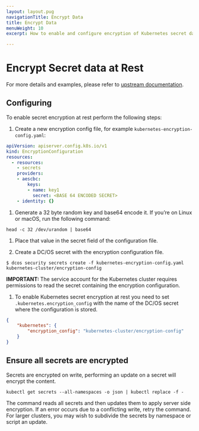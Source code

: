 ```yaml
---
layout: layout.pug
navigationTitle: Encrypt Data
title: Encrypt Data
menuWeight: 10
excerpt: How to enable and configure encryption of Kubernetes secret data at rest.

---
```


<!-- This source repo for this topic is https://github.com/mesosphere/dcos-kubernetes-cluster -->

# Encrypt Secret data at Rest

For more details and examples, please refer to [upstream documentation](https://kubernetes.io/docs/tasks/administer-cluster/encrypt-data/).

## Configuring

To enable secret encryption at rest perform the following steps:

1. Create a new encryption config file, for example `kubernetes-encryption-config.yaml`:

```yaml
apiVersion: apiserver.config.k8s.io/v1
kind: EncryptionConfiguration
resources:
  - resources:
    - secrets
    providers:
    - aescbc:
        keys:
        - name: key1
          secret: <BASE 64 ENCODED SECRET>
    - identity: {}
```

1. Generate a 32 byte random key and base64 encode it. If you’re on Linux or macOS, run the following command:

```
head -c 32 /dev/urandom | base64
```

1. Place that value in the secret field of the configuration file.

1. Create a DC/OS secret with the encryption configuration file.

```shell
$ dcos security secrets create -f kubernetes-encryption-config.yaml kubernetes-cluster/encryption-config
```

<p class="message--important"><strong>IMPORTANT: </strong>The service account for the Kubernetes cluster requires permissions to read the secret containing the encryption configuration.</p>

1. To enable Kubernetes secret encryption at rest you need to set `.kubernetes.encryption_config` with the name of the DC/OS secret where the configuration is stored.

```json
{
    "kubernetes": {
        "encryption_config": "kubernetes-cluster/encryption-config"
    }
}
```

## Ensure all secrets are encrypted

Secrets are encrypted on write, performing an update on a secret will encrypt the content.

```
kubectl get secrets --all-namespaces -o json | kubectl replace -f -
```

The command reads all secrets and then updates them to apply server side encryption. If an error occurs due to a conflicting write, retry the command. For larger clusters, you may wish to subdivide the secrets by namespace or script an update.
